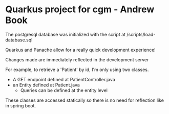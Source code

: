 # Quarkus project for cgm - Andrew Book

The postgresql database was initialized with the script at /scripts/load-database.sql

Quarkus and Panache allow for a really quick development experience!

Changes made are immediately reflected in the development server

For example, to retrieve a 'Patient' by id, I'm only using two classes.

- A GET endpoint defined at PatientController.java
- an Entity defined at Patient.java
    - Queries can be defined at the entity level

These classes are accessed statically so there is no need for reflection like in spring boot.